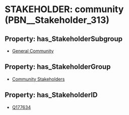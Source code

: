 # STAKEHOLDER: __community__ (PBN__Stakeholder_313)

## Property: has_StakeholderSubgroup

* [General Community](PBN__StakeholderSubgroup_139)

## Property: has_StakeholderGroup

* [Community Stakeholders](PBN__StakeholderGroup_8)

## Property: has_StakeholderID

* [Q177634](Q177634)

